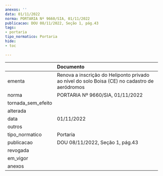 ```yaml
---
anexos: ''
data: 01/11/2022
norma: PORTARIA Nº 9660/SIA, 01/11/2022
publicacao: DOU 08/11/2022, Seção 1, pág.43
tags:
- portaria
tipo_normatico: Portaria
hide: 
- toc 
 
---
```


|                    | Documento                                                                                     |
|:-------------------|:----------------------------------------------------------------------------------------------|
| ementa             | Renova a inscrição do Heliponto privado ao nível do solo Boisa (CE) no cadastro de aeródromos |
| norma              | PORTARIA Nº 9660/SIA, 01/11/2022                                                              |
| tornada_sem_efeito |                                                                                               |
| alterada           |                                                                                               |
| data               | 01/11/2022                                                                                    |
| outros             |                                                                                               |
| tipo_normatico     | Portaria                                                                                      |
| publicacao         | DOU 08/11/2022, Seção 1, pág.43                                                               |
| revogada           |                                                                                               |
| em_vigor           |                                                                                               |
| anexos             |                                                                                               |